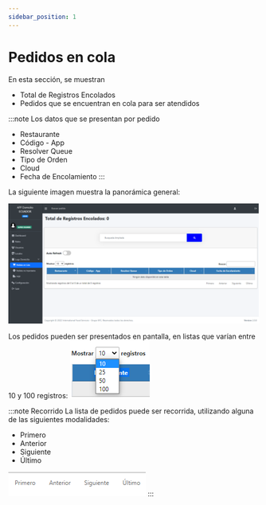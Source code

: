 ```yaml
---
sidebar_position: 1
---
```


# Pedidos en cola

En esta sección, se muestran 
- Total de Registros Encolados      
- Pedidos que se encuentran en cola para ser atendidos


:::note Los datos que se presentan por pedido
- Restaurante	
- Código - App	
- Resolver Queue	
- Tipo de Orden	
- Cloud	
- Fecha de Encolamiento
:::

La siguiente imagen muestra la panorámica general:  

![Front-end-Logs-Domicilio-Pedidos-encolados](/img/Domicilio-Frontend-Logs-Domicilio-Pedidos-encolados.png)  

Los pedidos pueden ser presentados en pantalla, en listas que varían entre 10 y 100 registros:
![Front-end-Logs-Domicilio-Pedidos-encolados-presentacion](/img/Domicilio-Frontend-Logs-Domicilio-Pedidos-encolados-presentacion.png)  

:::note Recorrido
La lista de pedidos puede ser recorrida, utilizando alguna de las siguientes modalidades:
- Primero
- Anterior
- Siguiente
- Último

![Front-end-Logs-Domicilio-Pedidos-encolados-recorrido](/img/Domicilio-Frontend-Logs-Domicilio-Pedidos-encolados-recorrido.png)
:::

